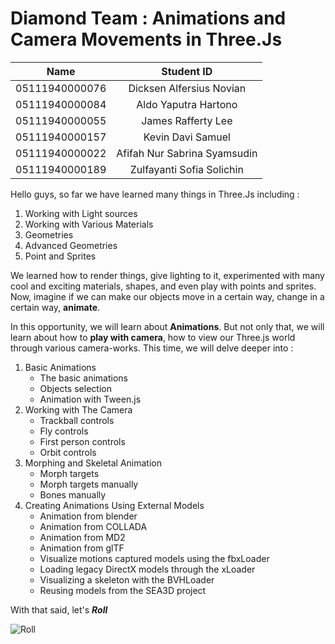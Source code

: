 # Diamond Team : Animations and Camera Movements in Three.Js

|Name|Student ID|
|:----------:|:-----------:|
|05111940000076  |  Dicksen Alfersius Novian|
|05111940000084  |  Aldo Yaputra Hartono |
|05111940000055  |  James Rafferty Lee |
|05111940000157  |  Kevin Davi Samuel |
|05111940000022  |  Afifah Nur Sabrina Syamsudin |
|05111940000189  |  Zulfayanti Sofia Solichin |


Hello guys, so far we have learned many things in Three.Js including :
1. Working with Light sources
2. Working with Various Materials
3. Geometries
4. Advanced Geometries
5. Point and Sprites

We learned how to render things, give lighting to it, experimented with many cool and exciting materials, shapes, and even play with points and sprites. Now, imagine if we can make our objects move in a certain way, change in a certain way, **animate**.

In this opportunity, we will learn about **Animations**. But not only that, we will learn about how to **play with camera**, how to view our Three.js world through various camera-works. This time, we will delve deeper into :
1. Basic Animations
   - The basic animations
   - Objects selection
   - Animation with Tween.js
2. Working with The Camera
   - Trackball controls
   - Fly controls
   - First person controls
   - Orbit controls
3. Morphing and Skeletal Animation
   - Morph targets
   - Morph targets manually
   - Bones manually
4. Creating Animations Using External Models
   - Animation from blender
   - Animation from COLLADA
   - Animation from MD2
   - Animation from glTF
   - Visualize motions captured models using the fbxLoader
   - Loading legacy DirectX models through the xLoader
   - Visualizing a skeleton with the BVHLoader
   - Reusing models from the SEA3D project


With that said, let's **_Roll_**

![Roll](http://pa1.narvii.com/7516/ae07dd5a5c6898db9831103c63048847d6de2ca8r1-540-405_00.gif)
